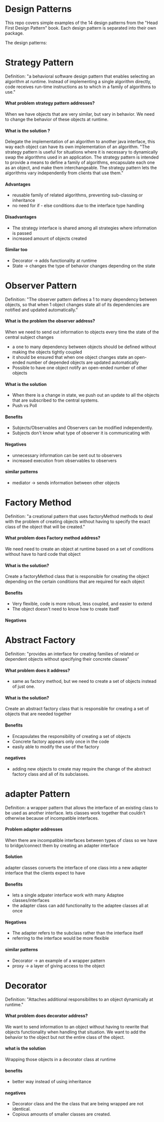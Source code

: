 # Design Patterns
This repo covers simple examples of the 14 design patterns from the "Head First Design Pattern" book.
Each design pattern is separated into their own package.

The design patterns:

# Strategy Pattern
Definition: "a behavioral software design pattern that enables selecting an algorithm at runtime. 
Instead of implementing a single algorithm directly, code receives run-time instructions as to which in a family of algorithms to use."

#### What problem strategy pattern addresses? 
When we have objects that are very similar, but vary in behavior. We need to change the behavior of these objects at runtime.

#### What is the solution ? 
Delegate the implementation of an algorithm to another java interface, this way each object can have its own implementation of an algorithm.
"The strategy pattern is useful for situations where it is necessary to dynamically swap the algorithms 
used in an application. The strategy pattern is intended to provide a means to 
define a family of algorithms, encapsulate each one as an object, 
and make them interchangeable. The strategy pattern lets the algorithms vary independently 
from clients that use them."

#### Advantages
* reusable family of related algorithms, preventing sub-classing or inheritance 
* no need for if - else conditions due to the interface type handling 

#### Disadvantages 
* The strategy interface is shared among all strategies where information is passed
* increased amount of objects created

#### Similar too
* Decorator -> adds functionality at runtime
* State -> changes the type of behavior changes depending on the state

# Observer Pattern
Definition: "The observer pattern defines a 1 to many dependency between objects, so that when 1 object changes state
all of its dependencies are notified and updated automatically."

#### What is the problem the observer address?
 When we need to send out information to objects every time the state of the central subject changes
 * a one to many dependency between objects should be defined without making the objects tightly coupled
 * it should be ensured that when one object changes state an open-ended number of depended objects are updated automatically
 * Possible to have one object notify an open-ended number of other objects
 
 #### What is the solution
 * When there is a change in state, we push out an update to all the objects that are subscribed to the central systems. 
 * Push vs Poll
 
 #### Benefits
 * Subjects/Observables and Observers can be modified independently.
 * Subjects don't know what type of observer it is communicating with 
 
 #### Negatives
 * unnecessary information can be sent out to observers
 * increased execution from observables to observers
 
 #### similar patterns
 * mediator -> sends information between other objects 
 
 # Factory Method
 Definition: "a creational pattern that uses factoryMethod methods to deal with the 
 problem of creating objects without having to specify the exact class of the object that will be created."
 
 #### What problem does Factory method address?
 We need need to create an object at runtime based on a set of conditions without have to hard code that object
 
 #### What is the solution?
 Create a factoryMethod class that is responsible for creating the object depending on the certain conditions
 that are required for each object
 
 #### Benefits 
 * Very flexible, code is more robust, less coupled, and easier to extend
 * The object doesn't need to know how to create itself
 
 #### Negatives 
 
 # Abstract Factory
 Definition: "provides an interface for creating families of related or dependent objects without specifying their concrete classes"
 
 #### What problem does it address?
 * same as factory method, but we need to create a set of objects instead of just one.
 
 #### What is the solution?
 Create an abstract factory class that is responsible for creating a set of objects that are needed together
 
 #### Benefits 
 * Encapsulates the responsibility of creating a set of objects
 * Concrete factory appears only once in the code 
 * easily able to modify the use of the factory
 
 #### negatives
 * adding new objects to create may require the change of the abstract factory class 
 and all of its subclasses.
 
 # adapter Pattern
 Definition: a wrapper pattern that allows the interface of an existing class to be used as another interface.
 lets classes work together that couldn't otherwise because of incompatible interfaces. 
 
 #### Problem adapter addresses
 When there are incompatible interfaces between types of class so we have to bridge/connect them by creating an adapter interface
 
 #### Solution 
 adapter classes converts the interface of one class into a new adapter interface that the clients expect to have
 
 #### Benefits
 * lets a single adpater interface work with many Adaptee classes/interfaces
 * the adapter class can add functionality to the adaptee classes all at once
 
 #### Negatives
 * The adapter refers to the subclass rather than the interface itself
 * referring to the interface would be more flexible
 
 #### similar patterns
 * Decorator -> an example of a wrapper pattern
 * proxy -> a layer of giving access to the object
 
 # Decorator 
 Definition: "Attaches additional responsibilites to an object dynamically at runtime."
 
 #### What problem does decorator address?
 We want to send information to an object without having to rewrite that objects
 functionality when handling that situation. We want to add the behavior to the object but not the entire class of the object.
 
 #### what is the solution
 Wrapping those objects in a decorator class at runtime
 
 #### benefits
 * better way instead of using inheritance
 
 #### negatives
 * Decorator class and the the class that are being wrapped are not identical. 
 * Copious amounts of smaller classes are created. 
 

 
